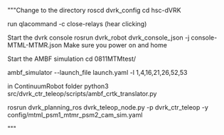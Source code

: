 """Change to the directory
roscd dvrk_config
cd hsc-dVRK

run qlacommand -c close-relays (hear clicking)

Start the dvrk console
rosrun dvrk_robot dvrk_console_json -j console-MTML-MTMR.json
Make sure you power on and home

Start the AMBF simulation
cd 0811MTMtest/

ambf_simulator --launch_file launch.yaml -l 1,4,16,21,26,52,53

in ContinuumRobot folder 
python3 src/dvrk_ctr_teleop/scripts/ambf_crtk_translator.py

rosrun dvrk_planning_ros dvrk_teleop_node.py -p dvrk_ctr_teleop -y config/mtml_psm1_mtmr_psm2_cam_sim.yaml

"""
